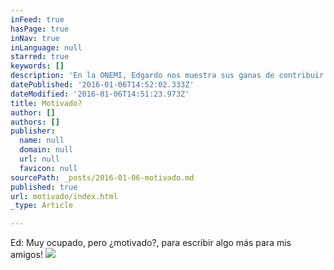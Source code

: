 ```yaml
---
inFeed: true
hasPage: true
inNav: true
inLanguage: null
starred: true
keywords: []
description: 'En la ONEMI, Edgardo nos muestra sus ganas de contribuir...'
datePublished: '2016-01-06T14:52:02.333Z'
dateModified: '2016-01-06T14:51:23.973Z'
title: Motivado?
author: []
authors: []
publisher:
  name: null
  domain: null
  url: null
  favicon: null
sourcePath: _posts/2016-01-06-motivado.md
published: true
url: motivado/index.html
_type: Article

---
```

Ed: Muy ocupado, pero ¿motivado?, para escribir algo más para mis amigos!
![](https://the-grid-user-content.s3-us-west-2.amazonaws.com/cb642dd8-cab6-4d07-886e-72da644aa6e7.jpg)